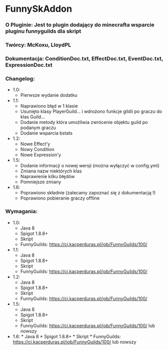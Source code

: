 # FunnySkAddon

### O Pluginie: Jest to plugin dodający do minecrafta wsparcie pluginu funnyguilds dla skript
### Twórcy: McKoxu, LloydPL
### Dokumentacja: ConditionDoc.txt, EffectDoc.txt, EventDoc.txt, ExpressionDoc.txt


### Changelog:
  * 1.0:
    * Pierwsze wydanie dodatku
  * 1.1:
    * Naprawiono błąd w 1 klasie
    * Usunięto klasy PlayerGuild... i wdrożono funkcje gildii po graczu do klas Guild...
    * Dodanie metody która umożliwia zwrócenie objektu guild po podanym graczu
    * Dodanie wsparcia bstats
  * 1.2:
    * Nowe Effect'y
    * Nowy Condition
    * Nowe Expression'y
  * 1.5:
    * Dodanie informacji o nowej wersji (można wyłączyć w config.yml)
    * Zmiana nazw niektórych klas
    * Naprawienie kilku błędów
    * Pomniejsze zmiany
  * 1.6:
    * Poprawiono składnie (zalecamy zapoznać się z dokumentacją !)
    * Poprawiono pobieranie graczy offline
### Wymagania:
  * 1.0:
    * Java 8
    * Spigot 1.8.8+
    * Skript
    * FunnyGuilds: https://ci.kacperduras.pl/job/FunnyGuilds/100/
  * 1.1:
    * Java 8
    * Spigot 1.8.8+
    * Skript
    * FunnyGuilds: https://ci.kacperduras.pl/job/FunnyGuilds/100/
  * 1.2:
    * Java 8
    * Spigot 1.8.8+
    * Skript
    * FunnyGuilds: https://ci.kacperduras.pl/job/FunnyGuilds/100/
  * 1.5:
    * Java 8
    * Spigot 1.8.8+
    * Skript
    * FunnyGuilds: https://ci.kacperduras.pl/job/FunnyGuilds/100/ lub nowszy
   * 1.6:
    * Java 8
    * Spigot 1.8.8+
    * Skript
    * FunnyGuilds: https://ci.kacperduras.pl/job/FunnyGuilds/100/ lub nowszy
